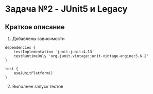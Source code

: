 # Задача №2 - JUnit5 и Legacy

## Краткое описание
1. Добавлены зависимости 
```
dependencies {
    testImplementation 'junit:junit:4.13'
    testRuntimeOnly 'org.junit.vintage:junit-vintage-engine:5.6.2'
}

test {
    useJUnitPlatform()
}
```
2. Выполнен запуск тестов